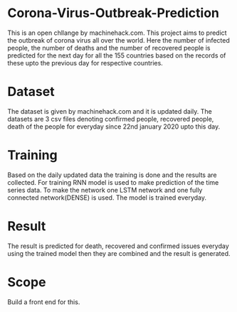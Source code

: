 # Corona-Virus-Outbreak-Prediction
This is an open chllange by machinehack.com. This project aims to predict the outbreak of corona virus all over the world. Here the number of infected people, the number of deaths and the number of recovered people is predicted for the next day for all the 155 countries based on the records of these upto the previous day for respective countries.
# Dataset
The dataset is given by machinehack.com and it is updated daily. The datasets are 3 csv files denoting confirmed people, recovered people, death of the people for everyday since 22nd january 2020 upto this day. 
# Training
Based on the daily updated data the training is done and the results are collected. For training RNN model is used to make prediction of the time series data. To make the network one LSTM network and one fully connected network(DENSE) is used. The model is trained everyday.
# Result
The result is predicted for death, recovered and confirmed issues everyday using the trained model then they are combined and the result is generated.
# Scope
Build a front end for this.
